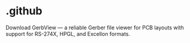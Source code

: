 # .github
Download GerbView — a reliable Gerber file viewer for PCB layouts with support for RS-274X, HPGL, and Excellon formats.

